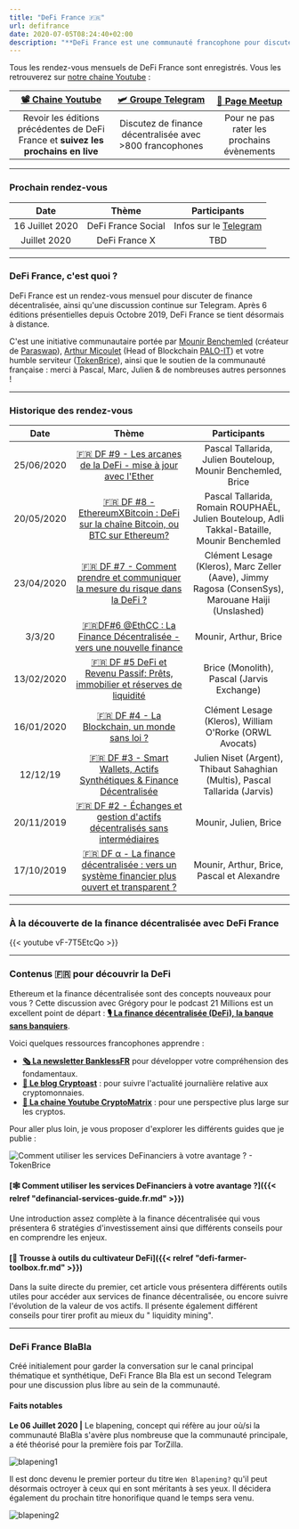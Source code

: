 ```yaml
---
title: "DeFi France 🇫🇷"
url: defifrance
date: 2020-07-05T08:24:40+02:00
description: "**DeFi France est une communauté francophone pour discuter de finance décentralisée.** Chaque mois, nous organisons une rendez-vous afin de permettre un échange thématisé et instructif pour mieux comprendre des éléments fondamentaux de la DeFi."
---
```


Tous les rendez-vous mensuels de DeFi France sont enregistrés. Vous les retrouverez sur [notre chaine Youtube](https://www.youtube.com/channel/defifrance) :

|  **[📽 Chaine Youtube](https://www.youtube.com/channel/defifrance)** | **[🛩 Groupe Telegram](https://t.me/defifrance)** | [🍻 Page Meetup](https://www.meetup.com/DeFi-France/) |
| :---: | :---: | :---: |
|  Revoir les éditions précédentes de DeFi France et **suivez les prochains en live** | Discutez de finance décentralisée avec >800 francophones | Pour ne pas rater les prochains évènements |

---

### Prochain rendez-vous

|  Date | Thème | Participants |
| :---: | :---: | :---: |
| 16 Juillet 2020 | DeFi France Social | Infos sur le [Telegram](https://t.me/defifrance) |
| Juillet 2020 | DeFi France X | TBD |

---

### DeFi France, c'est quoi ?

DeFi France est un rendez-vous mensuel pour discuter de finance décentralisée, ainsi qu'une discussion continue sur Telegram. Après 6 éditions présentielles depuis Octobre 2019, DeFi France se tient désormais à distance.

C'est une initiative communautaire portée par [Mounir Benchemled](https://twitter.com/mounibec) (créateur de [Paraswap](https://paraswap.io)), [Arthur Micoulet](https://twitter.com/arthurmicoulet) (Head of Blockchain [PALO-IT](https://www.palo-it.com/)) et votre humble serviteur ([TokenBrice](https://twitter.com/TokenBrice)), ainsi que le soutien de la communauté française : merci à Pascal, Marc, Julien & de nombreuses autres personnes !

---

### Historique des rendez-vous

|  Date | Thème | Participants |
| :---: | :---: | :---: |
|  25/06/2020 | [🇫🇷 DF #9 - Les arcanes de la DeFi - mise à jour avec l'Ether](https://www.youtube.com/watch?v=i7f6ZBOTiXo) | Pascal Tallarida, Julien Bouteloup, Mounir Benchemled, Brice |
|  20/05/2020 | [🇫🇷 DF #8 - EthereumXBitcoin : DeFi sur la chaîne Bitcoin, ou BTC sur Ethereum?](https://www.youtube.com/watch?v=sHRS2DYOMlg) | Pascal Tallarida, Romain ROUPHAËL, Julien Bouteloup, Adli Takkal-Bataille, Mounir Benchemled |
|  23/04/2020 | [🇫🇷 DF #7 - Comment prendre et communiquer la mesure du risque dans la DeFi ?](https://www.youtube.com/watch?v=G9w2wOlWOIw) | Clément Lesage (Kleros), Marc Zeller (Aave), Jimmy Ragosa (ConsenSys), <br/>Marouane Haiji (Unslashed) |
|  3/3/20 | [🇫🇷DF#6 @EthCC : La Finance Décentralisée - vers une nouvelle finance](https://www.youtube.com/watch?v=vF-7T5EtcQo) | Mounir, Arthur, Brice |
|  13/02/2020 | [🇫🇷 DF #5 DeFi et Revenu Passif: Prêts, immobilier et réserves de liquidité](https://www.youtube.com/watch?v=RLKvpIMSerI&) | Brice (Monolith), Pascal (Jarvis Exchange) |
|  16/01/2020 | [🇫🇷 DF #4 - La Blockchain, un monde sans loi ?](https://www.youtube.com/watch?v=lym5thBJVrY) | Clément Lesage (Kleros), William O'Rorke (ORWL Avocats) |
|  12/12/19 | [🇫🇷 DF #3 - Smart Wallets, Actifs Synthétiques & Finance Décentralisée](https://www.youtube.com/watch?v=R-44BHOmmJw) | Julien Niset (Argent), Thibaut Sahaghian (Multis), Pascal Tallarida (Jarvis) |
|  20/11/2019 | [🇫🇷 DF #2 - Échanges et gestion d'actifs décentralisés sans intermédiaires](https://www.youtube.com/watch?v=jzrWxAOoh44) | Mounir, Julien, Brice |
|  17/10/2019 | [🇫🇷 DF α - La finance décentralisée : vers un système financier plus ouvert et transparent ?](https://www.youtube.com/watch?v=6rgt-bygKNo) | Mounir, Arthur, Brice, Pascal et Alexandre |

---

### À la découverte de la finance décentralisée avec DeFi France

{{< youtube vF-7T5EtcQo >}} 

---

### Contenus 🇫🇷 pour découvrir la DeFi

Ethereum et la finance décentralisée sont des concepts nouveaux pour vous ? Cette discussion avec Grégory pour le podcast 21 Millions est un excellent point de départ : **[🎙 La finance décentralisée (DeFi), la banque sans banquiers](https://art19.com/shows/21-millions/episodes/4e69e1fc-74a5-49c8-9b1f-cc5dd5281d78)**.

Voici quelques ressources francophones apprendre :
- **[🗞 La newsletter BanklessFR](https://banklessfr.substack.com/)** pour développer votre compréhension des fondamentaux.
- **[📰 Le blog Cryptoast](https://cryptoast.fr/defi-finance-decentralisee/)** : pour suivre l'actualité journalière relative aux cryptomonnaies.
- **[🎥 La chaine Youtube CryptoMatrix](https://www.youtube.com/channel/UCefQC4Y-X9MBRuYBKc2waiQ)** : pour une perspective plus large sur les cryptos.

Pour aller plus loin, je vous proposer d'explorer les différents guides que je publie :

![Comment utiliser les services DeFinanciers à votre avantage ? - TokenBrice](/img/2020/definancial-services-guide/cover-fr.resized.jpeg)

#### [🕸 Comment utiliser les services DeFinanciers à votre avantage ?]({{< relref "definancial-services-guide.fr.md" >}})

Une introduction assez complète à la finance décentralisée qui vous présentera 6 stratégies d'investissement ainsi que différents conseils pour en comprendre les enjeux.

#### [🧰 Trousse à outils du cultivateur DeFi]({{< relref "defi-farmer-toolbox.fr.md" >}})

Dans la suite directe du premier, cet article vous présentera différents outils utiles pour accéder aux services de finance décentralisée, ou encore suivre l'évolution de la valeur de vos actifs. Il présente également différent conseils pour tirer profit au mieux du " liquidity mining".

---

### DeFi France BlaBla

Créé initialement pour garder la conversation sur le canal principal thématique et synthétique, DeFi France Bla Bla est un second Telegram pour une discussion plus libre au sein de la communauté.

#### Faits notables

**Le 06 Juillet 2020 |** Le blapening, concept qui réfère au jour où/si la communauté BlaBla s'avère plus nombreuse que la communauté principale, a été théorisé pour la première fois par TorZilla.

![blapening1](/img/others/defi-france/blapening1.png)

Il est donc devenu le premier porteur du titre `Wen Blapening?` qu'il peut désormais octroyer à ceux qui en sont méritants à ses yeux. Il décidera également du prochain titre honorifique quand le temps sera venu.

![blapening2](/img/others/defi-france/blapening2.png)

